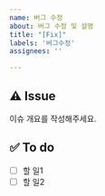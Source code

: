 ```yaml
---
name: 버그 수정
about: 버그 수정 및 설명
title: "[Fix]"
labels: '버그수정'
assignees: ''

---
```


## ⚠️ Issue
이슈 개요를 작성해주세요.

## ✅ To do
- [ ] 할 일1
- [ ] 할 일2
